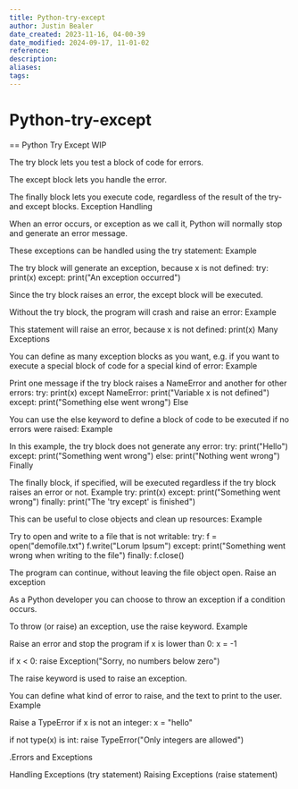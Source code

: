 ```yaml
---
title: Python-try-except
author: Justin Bealer
date_created: 2023-11-16, 04-00-39
date_modified: 2024-09-17, 11-01-02
reference: 
description: 
aliases: 
tags: 
---
```

# Python-try-except
== Python Try Except WIP

The try block lets you test a block of code for errors.

The except block lets you handle the error.

The finally block lets you execute code, regardless of the result of the try- and except blocks.
Exception Handling

When an error occurs, or exception as we call it, Python will normally stop and generate an error message.

These exceptions can be handled using the try statement:
Example

The try block will generate an exception, because x is not defined:
try:
  print(x)
except:
  print("An exception occurred")

Since the try block raises an error, the except block will be executed.

Without the try block, the program will crash and raise an error:
Example

This statement will raise an error, because x is not defined:
print(x)
Many Exceptions

You can define as many exception blocks as you want, e.g. if you want to execute a special block of code for a special kind of error:
Example

Print one message if the try block raises a NameError and another for other errors:
try:
  print(x)
except NameError:
  print("Variable x is not defined")
except:
  print("Something else went wrong")
Else

You can use the else keyword to define a block of code to be executed if no errors were raised:
Example

In this example, the try block does not generate any error:
try:
  print("Hello")
except:
  print("Something went wrong")
else:
  print("Nothing went wrong")
Finally

The finally block, if specified, will be executed regardless if the try block raises an error or not.
Example
try:
  print(x)
except:
  print("Something went wrong")
finally:
  print("The 'try except' is finished")

This can be useful to close objects and clean up resources:
Example

Try to open and write to a file that is not writable:
try:
  f = open("demofile.txt")
  f.write("Lorum Ipsum")
except:
  print("Something went wrong when writing to the file")
finally:
  f.close()

The program can continue, without leaving the file object open.
Raise an exception

As a Python developer you can choose to throw an exception if a condition occurs.

To throw (or raise) an exception, use the raise keyword.
Example

Raise an error and stop the program if x is lower than 0:
x = -1

if x < 0:
  raise Exception("Sorry, no numbers below zero")

The raise keyword is used to raise an exception.

You can define what kind of error to raise, and the text to print to the user.
Example

Raise a TypeError if x is not an integer:
x = "hello"

if not type(x) is int:
  raise TypeError("Only integers are allowed")

.Errors and Exceptions

Handling Exceptions (try statement)
Raising Exceptions (raise statement)


